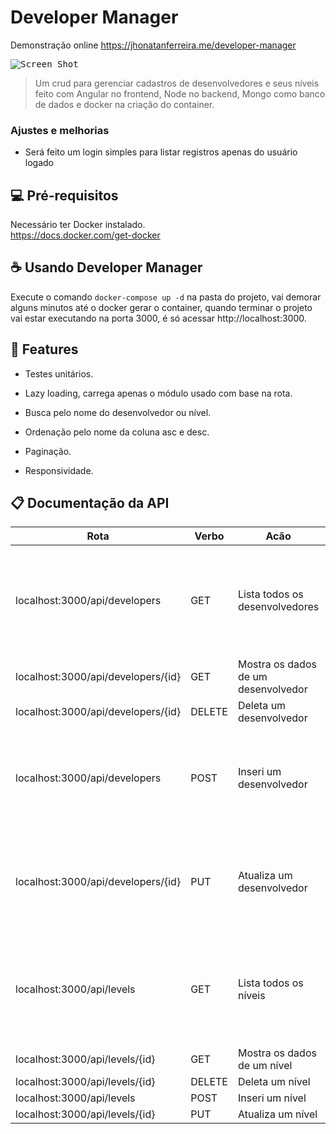# Developer Manager

Demonstração online https://jhonatanferreira.me/developer-manager

<kbd>
  <img src="https://raw.githubusercontent.com/jhonatanAlanFerreira/potential-crud/master/screenshot/screenshot.png" alt="Screen Shot">
  <br>
</kbd>

> Um crud para gerenciar cadastros de desenvolvedores e seus níveis feito com Angular no frontend, Node no backend, Mongo como banco de dados e docker na criação do container.

### Ajustes e melhorias

* Será feito um login simples para listar registros apenas do usuário logado

## 💻 Pré-requisitos

Necessário ter Docker instalado.
<br>https://docs.docker.com/get-docker

## ☕ Usando Developer Manager

Execute o comando `docker-compose up -d` na pasta do projeto, vai demorar alguns minutos até o docker gerar o container, quando terminar o projeto vai estar executando na porta 3000, é só acessar http://localhost:3000.

## 🌟 Features 
* Testes unitários.

* Lazy loading, carrega apenas o módulo usado com base na rota. 

* Busca pelo nome do desenvolvedor ou nível.
 
* Ordenação pelo nome da coluna asc e desc.

* Paginação.

* Responsividade.

## 📋 Documentação da API

<table>
  <thead>
    <tr>
      <th>Rota</th>
      <th>Verbo</th>
      <th>Acão</th>
      <th>Parâmetros</th>
      <th>Corpo</th>
    </tr>
  </thead>
  <tbody>
    <tr>
      <td>localhost:3000/api/developers</td>
      <td>GET</td>
      <td>Lista todos os desenvolvedores</td>
      <td>
        <ul>
          <li> <b>nome, sexo, datanascimento, idade, hobby, nivel</b> são colunas para busca.</li>
          <li> <b>page</b> é usado para paginação.</li>
          <li> <b>limit</b> é a quantidade de resultados para paginação.</li>
          <li> <b>orderBy</b> define a coluna em que os resultados serão ordenados.</li>
          <li> <b>direction</b> é a direção da ordenação, pode ser usado <b>asc</b> ou <b>desc</b>.</li>
        </ul>
        Exemplo:
        <b>localhost:3000/api/developers?nivel=Pleno&nome=jhonatan&page=1&limit=10&orderBy=nome&direction=asc</b>
      </td>
      <td></td>
    </tr>
    <tr>
      <td>localhost:3000/api/developers/{id}</td>
      <td>GET</td>
      <td>Mostra os dados de um desenvolvedor</td>
      <td>Id do desenvolvedor</td>
      <td></td>
    </tr>
    <tr>
      <td>localhost:3000/api/developers/{id}</td>
      <td>DELETE</td>
      <td>Deleta um desenvolvedor</td>
      <td>Id do desenvolvedor</td>
      <td></td>
    </tr>
    <tr>
      <td>localhost:3000/api/developers</td>
      <td>POST</td>
      <td>Inseri um desenvolvedor</td>
      <td></td>
      <td>
        {
        "nome": "Nome",
        "sexo": "M",
        "idade": 29,
        "hobby": "Hobby",
        "datanascimento": "1993-10-20",
        "nivel": "{id}"
        }
      </td>
    </tr>
    <tr>
      <td>localhost:3000/api/developers/{id}</td>
      <td>PUT</td>
      <td>Atualiza um desenvolvedor</td>
      <td>Id do desenvolvedor</td>
      <td>
        {
        "nome": "Nome",
        "sexo": "M",
        "idade": 29,
        "hobby": "Hobby",
        "datanascimento": "1993-10-20",
        "nivel": "{id}"
        }
      </td>
    </tr>
    <tr>
      <td>localhost:3000/api/levels</td>
      <td>GET</td>
      <td>Lista todos os níveis</td>
      <td>
        <ul>
          <li> <b>nivel</b> é a coluna para busca.</li>
          <li> <b>page</b> é usado para paginação.</li>
          <li> <b>limit</b> é a quantidade de resultados para paginação.</li>
          <li> <b>orderBy</b> define a coluna em que os resultados serão ordenados.</li>
          <li> <b>direction</b> é a direção da ordenação, pode ser usado <b>asc</b> ou <b>desc</b>.</li>
        </ul>
        Exemplo:
        <b>localhost:3000/api/levels?nivel=Pleno&page=1&limit=10&orderBy=nome&direction=asc</b>
      </td>
      <td></td>
    </tr>
    <tr>
      <td>localhost:3000/api/levels/{id}</td>
      <td>GET</td>
      <td>Mostra os dados de um nível</td>
      <td>Id do nível</td>
      <td></td>
    </tr>
    <tr>
      <td>localhost:3000/api/levels/{id}</td>
      <td>DELETE</td>
      <td>Deleta um nível</td>
      <td>Id do nível</td>
      <td></td>
    </tr>
    <tr>
      <td>localhost:3000/api/levels</td>
      <td>POST</td>
      <td>Inseri um nível</td>
      <td></td>
      <td>
        {
        "nivel": "Nível"
        }
      </td>
    </tr>
    <tr>
      <td>localhost:3000/api/levels/{id}</td>
      <td>PUT</td>
      <td>Atualiza um nível</td>
      <td>Id do nível</td>
      <td>
        {
        "nivel": "Nível"
        }
      </td>
    </tr>
  </tbody>
</table>
